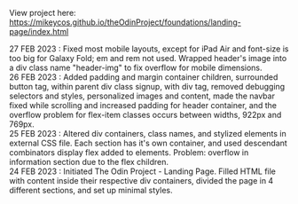 View project here: https://mikeycos.github.io/theOdinProject/foundations/landing-page/index.html

27 FEB 2023 : Fixed most mobile layouts, except for iPad Air and font-size is too big for Galaxy Fold; em and rem not used. Wrapped header's image into a div class name "header-img" to fix overflow for mobile dimensions.  
26 FEB 2023 : Added padding and margin container children, surrounded button tag, within parent div class signup, with div tag, removed debugging selectors and styles, personalized images and content, made the navbar fixed while scrolling and increased padding for header container, and the overflow problem for flex-item classes occurs between widths, 922px and 769px.   
25 FEB 2023 : Altered div containers, class names, and stylized elements in external CSS file. Each section has it's own container, and used descendant combinators display flex added to elements. Problem: overflow in information section due to the flex children.  
24 FEB 2023 : Initiated The Odin Project - Landing Page. Filled HTML file with content inside their respective div containers, divided the page in 4 different sections, and set up minimal styles.